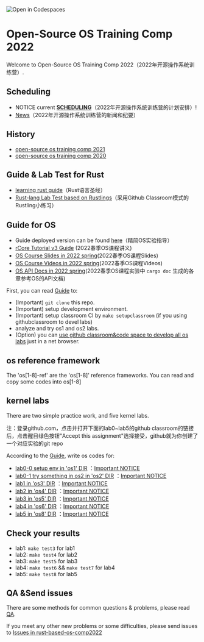 ![Open in Codespaces](https://classroom.github.com/assets/open-in-codespaces-abfff4d4e15f9e1bd8274d9a39a0befe03a0632bb0f153d0ec72ff541cedbe34.svg)
# Open-Source OS Training Comp 2022

Welcome to Open-Source OS Training Comp 2022（2022年开源操作系统训练营）.
## Scheduling
- NOTICE current [**SCHEDULING**](./scheduling.md)（2022年开源操作系统训练营的计划安排）!
- [News](./news.md)（2022年开源操作系统训练营的新闻和纪要）
## History
- [open-source  os training comp 2021](https://github.com/rcore-os/rCore/wiki/os-tutorial-summer-of-code-2021)
- [open-source  os training  comp 2020](https://github.com/rcore-os/rCore/wiki/os-tutorial-summer-of-code-2020)

## Guide & Lab Test for Rust
- [learning rust guide](https://course.rs/)（Rust语言圣经）
- [Rust-lang Lab Test based on Rustlings](https://classroom.github.com/a/YTNg1dEH)（采用Github Classroom模式的Rustling小练习）
## Guide for OS
- Guide deployed version can be found [here](https://learningos.github.io/rust-based-os-comp2022/)（精简OS实验指导）
- [rCore Tutorial v3 Guide](https://rcore-os.github.io/rCore-Tutorial-Book-v3/) (2022春季OS课程讲义)
- [OS Course Slides in 2022 spring](https://learningos.github.io/os-lectures/)(2022春季OS课程Slides)
- [OS Course Videos in 2022 spring](./relatedinfo.md)(2022春季OS课程Videos)
- [OS API Docs in 2022 spring](./relatedinfo.md)(2022春季OS课程实验中 ``cargo doc`` 生成的各章参考OS的API文档)
 
First, you can read [Guide](https://learningos.github.io/rust-based-os-comp2022/) to:
- (Important) `git clone` this repo.
- (Important) setup development environment.
- (Important) setup classroom CI by `make setupclassroom`  (if you using githubclassroom to devel labs)
- analyze and try os1 and os2 labs.
- (Option) you can [use github classroom&code space to develop all os labs](https://learningos.github.io/rust-based-os-comp2022/chapter1/0intro.html#id4) just in a net browser.


## os reference framework
The 'os[1-8]-ref' are the 'os[1-8]'  reference frameworks.  You can read and copy some codes into os[1-8]

## kernel labs
There are two simple practice work, and five kernel labs.

注：登录github.com，点击并打开下面的lab0~lab5的github classroom的链接后，点击醒目绿色按钮"Accept this assignment"选择接受，github就为你创建了一个对应实验的git repo

According to the  [Guide](https://learningos.github.io/rust-based-os-comp2022/), write os codes for:
- [lab0-0 setup env in 'os1' DIR](https://classroom.github.com/a/hnoWuKGF) ：[Important NOTICE](https://learningos.github.io/rust-based-os-comp2022/chapter1/0intro.html#id4)
- [lab0-1 try something in os2 in 'os2' DIR](https://classroom.github.com/a/UEOvz4qO) ：[Important NOTICE](https://learningos.github.io/rust-based-os-comp2022/chapter2/0intro.html#id3)
- [lab1 in 'os3' DIR](https://classroom.github.com/a/s1v7GyJM) ：[Important NOTICE](https://learningos.github.io/rust-based-os-comp2022/chapter3/0intro.html#id3)
- [lab2 in 'os4' DIR](https://classroom.github.com/a/ghbB1wYX) ：[Important NOTICE](https://learningos.github.io/rust-based-os-comp2022/chapter4/0intro.html#id3)
- [lab3 in 'os5' DIR](https://classroom.github.com/a/RxB6h4-x) ：[Important NOTICE](https://learningos.github.io/rust-based-os-comp2022/chapter5/0intro.html#id3)
- [lab4 in 'os6' DIR](https://classroom.github.com/a/94eMW8zi) ：[Important NOTICE](https://learningos.github.io/rust-based-os-comp2022/chapter6/0intro.html#id3)
- [lab5 in 'os8' DIR](https://classroom.github.com/a/zqGJEPK-) ：[Important NOTICE](https://learningos.github.io/rust-based-os-comp2022/chapter8/0intro.html#id5)


## Check your results
- lab1: `make test3` for lab1
- lab2: `make test4`  for lab2 
- lab3: `make test5`  for lab3
- lab4: `make test6`  &&  `make test7` for lab4 
- lab5: `make test8`  for lab5 

## QA &Send issues

There are some methods for common questions & problems, please read [QA](./QA.md).

If  you meet any other new problems or some difficulties, please send issues to [Issues in rust-based-os-comp2022](https://github.com/LearningOS/rust-based-os-comp2022/issues)